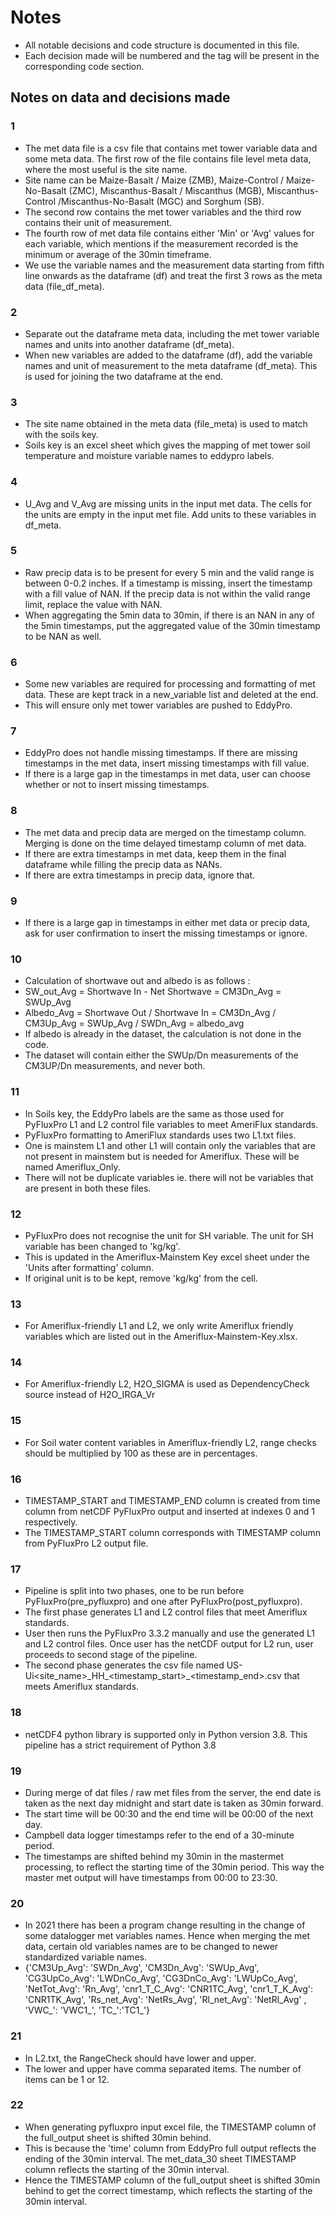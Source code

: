# Notes
- All notable decisions and code structure is documented in this file.
- Each decision made will be numbered and the tag will be present in the corresponding code section.

## Notes on data and decisions made
### 1 
- The met data file is a csv file that contains met tower variable data and some meta data. The first row of the file contains file level meta data, where the most useful is the site name.
- Site name can be Maize-Basalt / Maize (ZMB), Maize-Control / Maize-No-Basalt (ZMC), Miscanthus-Basalt / Miscanthus (MGB), Miscanthus-Control /Miscanthus-No-Basalt (MGC) and Sorghum (SB).
- The second row contains the met tower variables and the third row contains their unit of measurement.
- The fourth row of met data file contains either 'Min' or 'Avg' values for each variable, which mentions if the measurement recorded is the minimum or average of the 30min timeframe.
- We use the variable names and the measurement data starting from fifth line onwards as the dataframe (df) and treat the first 3 rows as the meta data (file_df_meta). 
### 2
- Separate out the dataframe meta data, including the met tower variable names and units into another dataframe (df_meta). 
- When new variables are added to the dataframe (df), add the variable names and unit of measurement to the meta dataframe (df_meta). This is used for joining the two dataframe at the end. 
### 3
- The site name obtained in the meta data (file_meta) is used to match with the soils key. 
- Soils key is an excel sheet which gives the mapping of met tower soil temperature and moisture variable names to eddypro labels.
### 4
- U_Avg and V_Avg are missing units in the input met data. The cells for the units are empty in the input met file. Add units to these variables in df_meta.
### 5
- Raw precip data is to be present for every 5 min and the valid range is between 0-0.2 inches. If a timestamp is missing, insert the timestamp with a fill value of NAN. If the precip data is not within the valid range limit, replace the value with NAN.
- When aggregating the 5min data to 30min, if there is an NAN in any of the 5min timestamps, put the aggregated value of the 30min timestamp to be NAN as well. 
### 6
- Some new variables are required for processing and formatting of met data. These are kept track in a new_variable list and deleted at the end.
- This will ensure only met tower variables are pushed to EddyPro.
### 7
- EddyPro does not handle missing timestamps. If there are missing timestamps in the met data, insert missing timestamps with fill value.
- If there is a large gap in the timestamps in met data, user can choose whether or not to insert missing timestamps.
### 8
- The met data and precip data are merged on the timestamp column. Merging is done on the time delayed timestamp column of met data.
- If there are extra timestamps in met data, keep them in the final dataframe while filling the precip data as NANs.
- If there are extra timestamps in precip data, ignore that.
### 9
- If there is a large gap in timestamps in either met data or precip data, ask for user confirmation to insert the missing timestamps or ignore.
### 10
- Calculation of shortwave out and albedo is as follows :
- SW_out_Avg = Shortwave In - Net Shortwave = CM3Dn_Avg = SWUp_Avg
- Albedo_Avg = Shortwave Out / Shortwave In = CM3Dn_Avg / CM3Up_Avg = SWUp_Avg / SWDn_Avg = albedo_avg
- If albedo is already in the dataset, the calculation is not done in the code.
- The dataset will contain either the SWUp/Dn measurements of the CM3UP/Dn measurements, and never both.
### 11
- In Soils key, the EddyPro labels are the same as those used for PyFluxPro L1 and L2 control file variables to meet AmeriFlux standards.
- PyFluxPro formatting to AmeriFlux standards uses two L1.txt files. 
- One is mainstem L1 and other L1 will contain only the variables that are not present in mainstem but is needed for Ameriflux. These will be named Ameriflux_Only.
- There will not be duplicate variables ie. there will not be variables that are present in both these files.
### 12
- PyFluxPro does not recognise the unit for SH variable. The unit for SH variable has been changed to 'kg/kg'. 
- This is updated in the Ameriflux-Mainstem Key excel sheet under the 'Units after formatting' column.
- If original unit is to be kept, remove 'kg/kg' from the cell.
### 13
- For Ameriflux-friendly L1 and L2, we only write Ameriflux friendly variables which are listed out in the Ameriflux-Mainstem-Key.xlsx.
### 14
- For Ameriflux-friendly L2, H2O_SIGMA is used as DependencyCheck source instead of H2O_IRGA_Vr
### 15
- For Soil water content variables in Ameriflux-friendly L2, range checks should be multiplied by 100 as these are in percentages.
### 16
- TIMESTAMP_START and TIMESTAMP_END column is created from time column from netCDF PyFluxPro output and inserted at indexes 0 and 1 respectively. 
- The TIMESTAMP_START column corresponds with TIMESTAMP column from PyFluxPro L2 output file.
### 17 
- Pipeline is split into two phases, one to be run before PyFluxPro(pre_pyfluxpro) and one after PyFluxPro(post_pyfluxpro).
- The first phase generates L1 and L2 control files that meet Ameriflux standards.
- User then runs the PyFluxPro 3.3.2 manually and use the generated L1 and L2 control files. Once user has the netCDF output for L2 run, user proceeds to second stage of the pipeline.
- The second phase generates the csv file named US-Ui<site_name>\_HH\_<timestamp_start>_<timestamp_end>.csv that meets Ameriflux standards.
### 18
- netCDF4 python library is supported only in Python version 3.8. This pipeline has a strict requirement of Python 3.8
### 19
- During merge of dat files / raw met files from the server, the end date is taken as the next day midnight and start date is taken as 30min forward.
- The start time will be 00:30 and the end time will be 00:00 of the next day. 
- Campbell data logger timestamps refer to the end of a 30-minute period.
- The timestamps are shifted behind my 30min in the mastermet processing, to reflect the starting time of the 30min period. This way the master met output will have timestamps from 00:00 to 23:30.
### 20
- In 2021 there has been a program change resulting in the change of some datalogger met variables names. Hence when merging the met data, certain old variables names are to be changed to newer standardized variable names.
- {'CM3Up_Avg': 'SWDn_Avg', 'CM3Dn_Avg': 'SWUp_Avg', 'CG3UpCo_Avg': 'LWDnCo_Avg', 'CG3DnCo_Avg': 'LWUpCo_Avg', 'NetTot_Avg': 'Rn_Avg', 'cnr1_T_C_Avg': 'CNR1TC_Avg', 'cnr1_T_K_Avg': 'CNR1TK_Avg', 'Rs_net_Avg': 'NetRs_Avg', 'Rl_net_Avg': 'NetRl_Avg' , 'VWC_': 'VWC1_', 'TC_':'TC1_'}
### 21
- In L2.txt, the RangeCheck should have lower and upper. 
- The lower and upper have comma separated items. The number of items can be 1 or 12.
### 22
- When generating pyfluxpro input excel file, the TIMESTAMP column of the full_output sheet is shifted 30min behind.
- This is because the 'time' column from EddyPro full output reflects the ending of the 30min interval. The met_data_30 sheet TIMESTAMP column reflects the starting of the 30min interval.
- Hence the TIMESTAMP column of the full_output sheet is shifted 30min behind to get the correct timestamp, which reflects the starting of the 30min interval.


